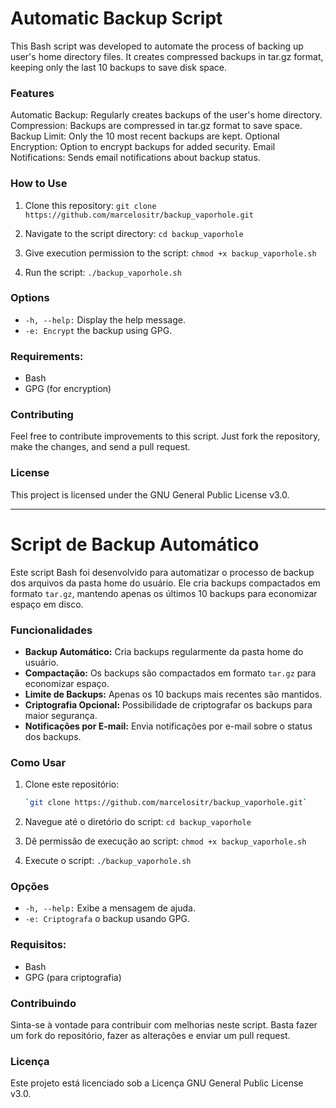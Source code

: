 # Automatic Backup Script
This Bash script was developed to automate the process of backing up user's home directory files. It creates compressed backups in tar.gz format, keeping only the last 10 backups to save disk space.

### Features
Automatic Backup: Regularly creates backups of the user's home directory.
Compression: Backups are compressed in tar.gz format to save space.
Backup Limit: Only the 10 most recent backups are kept.
Optional Encryption: Option to encrypt backups for added security.
Email Notifications: Sends email notifications about backup status.

### How to Use
1. Clone this repository:
   `git clone https://github.com/marcelositr/backup_vaporhole.git`

2. Navigate to the script directory:
   `cd backup_vaporhole`

3. Give execution permission to the script:
   `chmod +x backup_vaporhole.sh`

4. Run the script:
   `./backup_vaporhole.sh`

### Options
- `-h, --help:` Display the help message.
- `-e: Encrypt` the backup using GPG.

### Requirements:
- Bash
- GPG (for encryption)

### Contributing
Feel free to contribute improvements to this script. Just fork the repository, make the changes, and send a pull request.

### License
This project is licensed under the GNU General Public License v3.0.

---

# Script de Backup Automático

Este script Bash foi desenvolvido para automatizar o processo de backup dos arquivos da pasta home do usuário. Ele cria backups compactados em formato `tar.gz`, mantendo apenas os últimos 10 backups para economizar espaço em disco.

### Funcionalidades

- **Backup Automático:** Cria backups regularmente da pasta home do usuário.
- **Compactação:** Os backups são compactados em formato `tar.gz` para economizar espaço.
- **Limite de Backups:** Apenas os 10 backups mais recentes são mantidos.
- **Criptografia Opcional:** Possibilidade de criptografar os backups para maior segurança.
- **Notificações por E-mail:** Envia notificações por e-mail sobre o status dos backups.

### Como Usar

1. Clone este repositório:
   ```bash
   `git clone https://github.com/marcelositr/backup_vaporhole.git`

2. Navegue até o diretório do script:
   `cd backup_vaporhole`

3. Dê permissão de execução ao script:
   `chmod +x backup_vaporhole.sh`

4. Execute o script:
   `./backup_vaporhole.sh`

### Opções
- `-h, --help:` Exibe a mensagem de ajuda.
- `-e: Criptografa` o backup usando GPG.

### Requisitos:
- Bash
- GPG (para criptografia)

### Contribuindo
Sinta-se à vontade para contribuir com melhorias neste script. Basta fazer um fork do repositório, fazer as alterações e enviar um pull request.

### Licença
Este projeto está licenciado sob a Licença GNU General Public License v3.0.
